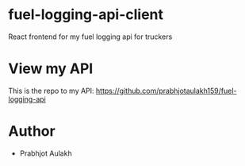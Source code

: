 # fuel-logging-api-client
React frontend for my fuel logging api for truckers

# View my API
This is the repo to my API: https://github.com/prabhjotaulakh159/fuel-logging-api

# Author 
- Prabhjot Aulakh